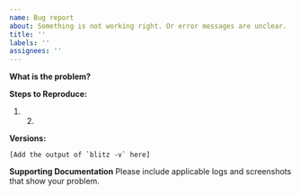 ```yaml
---
name: Bug report
about: Something is not working right. Or error messages are unclear.
title: ''
labels: ''
assignees: ''
---
```


**What is the problem?**

**Steps to Reproduce:**

1. 2.

**Versions:**

```
[Add the output of `blitz -v` here]
```

**Supporting Documentation**
Please include applicable logs and screenshots that show your problem.
